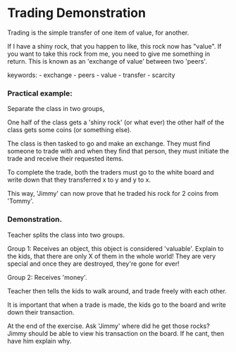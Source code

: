 # Trading Demonstration

Trading is the simple transfer of one item of value, for another.

If I have a shiny rock, that you happen to like, this rock now has "value". If you want to take this rock from me, you need to give me something in return.
This is known as an 'exchange of value' between two 'peers'.

keywords:
	- exchange
	- peers
	- value
	- transfer
	- scarcity

### Practical example:

Separate the class in two groups,

One half of the class gets a 'shiny rock' (or what ever) the other half of the class gets some coins (or something else).

The class is then tasked to go and make an exchange. They must find someone to trade with and when they find that person, they must initiate the trade and receive their requested items. 

To complete the trade, both the traders must go to the white board and write down that they transferred x to y and y to x.

This way, 'Jimmy' can now prove that he traded his rock for 2 coins from 'Tommy'. 

### Demonstration.

Teacher splits the class into two groups. 

Group 1: Receives an object, this object is considered 'valuable'. Explain to the kids, that there are only X of them in the whole world! They are very special and once they are destroyed, they're gone for ever!

Group 2: Receives 'money'. 

Teacher then tells the kids to walk around, and trade freely with each other. 

It is important that when a trade is made, the kids go to the board and write down their transaction. 

At the end of the exercise. Ask 'Jimmy' where did he get those rocks? Jimmy should be able to view his transaction on the board. If he cant, then have him explain why.
